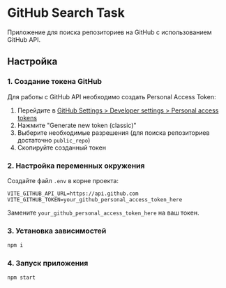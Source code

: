 # GitHub Search Task

Приложение для поиска репозиториев на GitHub с использованием GitHub API.

## Настройка

### 1. Создание токена GitHub

Для работы с GitHub API необходимо создать Personal Access Token:

1. Перейдите в [GitHub Settings > Developer settings > Personal access tokens](https://github.com/settings/tokens)
2. Нажмите "Generate new token (classic)"
3. Выберите необходимые разрешения (для поиска репозиториев достаточно `public_repo`)
4. Скопируйте созданный токен

### 2. Настройка переменных окружения

Создайте файл `.env` в корне проекта:

```env
VITE_GITHUB_API_URL=https://api.github.com
VITE_GITHUB_TOKEN=your_github_personal_access_token_here
```

Замените `your_github_personal_access_token_here` на ваш токен.

### 3. Установка зависимостей

```bash
npm i
```

### 4. Запуск приложения

```bash
npm start
```
